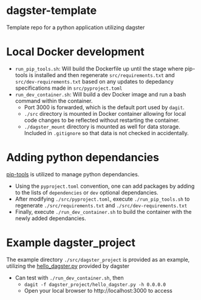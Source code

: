 # dagster-template
Template repo for a python application utilizing dagster


# Local Docker development
- `run_pip_tools.sh`: Will build the Dockerfile up until the stage where pip-tools is installed and then regenerate `src/requirements.txt` and `src/dev-requirements.txt` based on any updates to depedancy specifications made in `src/pyproject.toml`
- `run_dev_container.sh`: Will build a dev Docker image and run a bash command within the container.
  - Port 3000 is forwarded, which is the default port used by `dagit`.
  - `./src` directory is mounted in Docker container allowing for local code changes to be reflected without restarting the container.
  - `./dagster_mount` directory is mounted as well for data storage. Included in `.gitignore` so that data is not checked in accidentally.

# Adding python dependancies
[pip-tools](https://github.com/jazzband/pip-tools) is utilized to manage python dependancies.
- Using the `pyproject.toml` convention, one can add packages by adding to the lists of `dependencies` or `dev` optional dependancies.
- After modifying `./src/pyproject.toml`, execute `./run_pip_tools.sh` to regenerate `./src/requirements.txt` and `./src/dev-requirements.txt`
- Finally, execute `./run_dev_container.sh` to build the container with the newly added dependancies.

# Example dagster_project
The example directory `./src/dagster_project` is provided as an example, utilizing the [hello_dagster.py](https://docs.dagster.io/getting-started/hello-dagster) provided by dagster
- Can test with `./run_dev_container.sh`, then
  - ```dagit -f dagster_project/hello_dagster.py -h 0.0.0.0```
  - Open your local browser to http://localhost:3000 to access
